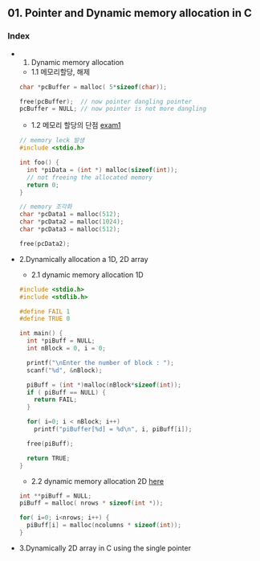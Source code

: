 ## 01. Pointer and Dynamic memory allocation in C
### Index
* 1. Dynamic memory allocation
  * 1.1 메모리할당, 해제
  ```c
  char *pcBuffer = malloc( 5*sizeof(char));

  free(pcBuffer);  // now pointer dangling pointer
  pcBuffer = NULL; // now pointer is not more dangling
  ```
  * 1.2 메모리 할당의 단점 [exam1](https://github.com/csbyun-data/C-Programming/blob/main/chap02/Pointer_and_Dynamic_Allocation/Dynamic_memory_error1.c)
  ```c
  // memory leck 발생
  #include <stdio.h>

  int foo() {
    int *piData = (int *) malloc(sizeof(int));
    // not freeing the allocated memory
    return 0;
  }
  ```
  ```c
  // memory 조각화
  char *pcData1 = malloc(512);
  char *pcData2 = malloc(1024);
  char *pcData3 = malloc(512);

  free(pcData2);
  ```
  
* 2.Dynamically allocation a 1D, 2D array
  * 2.1 dynamic memory allocation 1D
  ```c
  #include <stdio.h>
  #include <stdlib.h>

  #define FAIL 1
  #define TRUE 0

  int main() {
    int *piBuff = NULL;
    int nBlock = 0, i = 0;

    printf("\nEnter the number of block : ");
    scanf("%d", &nBlock);

    piBuff = (int *)malloc(nBlock*sizeof(int));
    if ( piBuff == NULL) {
      return FAIL;
    }

    for( i=0; i < nBlock; i++)
      printf("piBuffer[%d] = %d\n", i, piBuff[i]);

    free(piBuff);

    return TRUE;
  }
  ```  
  * 2.2 dynamic memory allocation 2D [here](https://github.com/csbyun-data/C-Programming/blob/main/chap02/Pointer_and_Dynamic_Allocation/Two_dimension_dynamic_array.c)
  ```c
  int **piBuff = NULL;
  piBuff = malloc( nrows * sizeof(int *));

  for( i=0; i<nrows; i++) {
    piBuff[i] = malloc(ncolumns * sizeof(int));
  }
  ```

* 3.Dynamically 2D array in C using the single pointer

